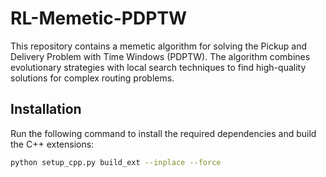 # RL-Memetic-PDPTW
This repository contains a memetic algorithm for solving the Pickup and Delivery Problem with Time Windows (PDPTW). The algorithm combines evolutionary strategies with local search techniques to find high-quality solutions for complex routing problems.

## Installation
Run the following command to install the required dependencies and build the C++ extensions:
```bash
python setup_cpp.py build_ext --inplace --force
